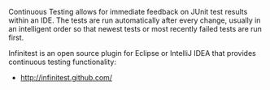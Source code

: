 Continuous Testing allows for immediate feedback on JUnit test results within an IDE.  The tests are run automatically after every change, usually in an intelligent order so that newest tests or most recently failed tests are run first.

Infinitest is an open source plugin for Eclipse or IntelliJ IDEA that provides continuous testing functionality:
- http://infinitest.github.com/